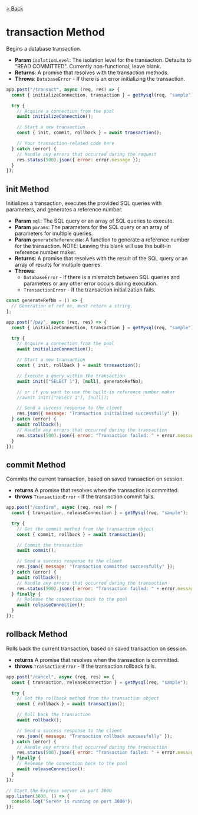 [> Back](./TRALSEMYSQL.md)

# transaction Method

Begins a database transaction.

- **Param** `isolationLevel`: The isolation level for the transaction. Defaults to "READ COMMITTED". Currently non-functional; leave blank.
- **Returns**: A promise that resolves with the transaction methods.
- **Throws**: `DatabaseError` - If there is an error initializing the transaction.

```javascript
app.post("/transact", async (req, res) => {
  const { initializeConnection, transaction } = getMysql(req, "sample");

  try {
    // Acquire a connection from the pool
    await initializeConnection();

    // Start a new transaction
    const { init, commit, rollback } = await transaction();

    // Your transaction-related code here
  } catch (error) {
    // Handle any errors that occurred during the request
    res.status(500).json({ error: error.message });
  }
});
```

## init Method

Initializes a transaction, executes the provided SQL queries with parameters, and generates a reference number.

- **Param** `sql`: The SQL query or an array of SQL queries to execute.
- **Param** `params`: The parameters for the SQL query or an array of parameters for multiple queries.
- **Param** `generateReferenceNo`: A function to generate a reference number for the transaction. NOTE: Leaving this blank will use the built-in reference number maker.
- **Returns**: A promise that resolves with the result of the SQL query or an array of results for multiple queries.
- **Throws**:
  - `DatabaseError` - If there is a mismatch between SQL queries and parameters or any other error occurs during execution.
  - `TransactionError` - If the transaction initialization fails.

```javascript
const generateRefNo = () => {
  // Generation of ref no, must return a string.
};

app.post("/pay", async (req, res) => {
  const { initializeConnection, transaction } = getMysql(req, "sample");

  try {
    // Acquire a connection from the pool
    await initializeConnection();

    // Start a new transaction
    const { init, rollback } = await transaction();

    // Execute a query within the transaction
    await init(["SELECT 1"], [null], generateRefNo);

    // or if you want to use the built-in reference number maker
    //await init(["SELECT 1"], [null]);

    // Send a success response to the client
    res.json({ message: "Transaction initialized successfully" });
  } catch (error) {
    await rollback();
    // Handle any errors that occurred during the transaction
    res.status(500).json({ error: "Transaction failed: " + error.message });
  }
});
```

## commit Method

Commits the current transaction, based on saved transaction on session.

- **returns** A promise that resolves when the transaction is committed.
- **throws** `TransactionError` - If the transaction commit fails.

```javascript
app.post("/confirm", async (req, res) => {
  const { transaction, releaseConnection } = getMysql(req, "sample");

  try {
    // Get the commit method from the transaction object
    const { commit, rollback } = await transaction();

    // Commit the transaction
    await commit();

    // Send a success response to the client
    res.json({ message: "Transaction committed successfully" });
  } catch (error) {
    await rollback();
    // Handle any errors that occurred during the transaction
    res.status(500).json({ error: "Transaction failed: " + error.message });
  } finally {
    // Release the connection back to the pool
    await releaseConnection();
  }
});
```

## rollback Method

Rolls back the current transaction, based on saved transaction on session.

- **returns** A promise that resolves when the transaction is committed.
- **throws** `TransactionError` - If the transaction rollback fails.

```javascript
app.post("/cancel", async (req, res) => {
  const { transaction, releaseConnection } = getMysql(req, "sample");

  try {
    // Get the rollback method from the transaction object
    const { rollback } = await transaction();

    // Roll back the transaction
    await rollback();

    // Send a success response to the client
    res.json({ message: "Transaction rollback successfully" });
  } catch (error) {
    // Handle any errors that occurred during the transaction
    res.status(500).json({ error: "Transaction failed: " + error.message });
  } finally {
    // Release the connection back to the pool
    await releaseConnection();
  }
});

// Start the Express server on port 3000
app.listen(3000, () => {
  console.log("Server is running on port 3000");
});
```
